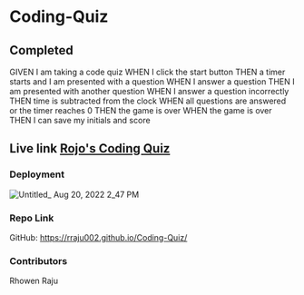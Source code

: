 # Coding-Quiz

## Completed

GIVEN I am taking a code quiz
WHEN I click the start button
THEN a timer starts and I am presented with a question
WHEN I answer a question
THEN I am presented with another question
WHEN I answer a question incorrectly
THEN time is subtracted from the clock
WHEN all questions are answered or the timer reaches 0
THEN the game is over
WHEN the game is over
THEN I can save my initials and score

## Live link [Rojo's Coding Quiz](https://rraju002.github.io/Coding-Quiz/)

### Deployment
![Untitled_ Aug 20, 2022 2_47 PM](https://user-images.githubusercontent.com/105147266/185767218-c434fa3a-3f10-402d-9155-df707477c33f.gif)



### Repo Link
GitHub: https://rraju002.github.io/Coding-Quiz/

### Contributors
Rhowen Raju
